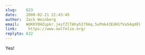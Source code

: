 ```yaml
---
slug:    623
date:    2008-02-21 22:43:45
author:  Zack Weinberg
email:   WdKKYOHZupkr.jesfZlTAhyh279Aq.5uPmk43EdH1fVaS4qd0l
link:     https://www.owlfolio.org/
replyto: 622
---
```


Yes!
